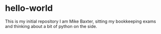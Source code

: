 # hello-world
This is my initial repository
I am Mike Baxter, sitting my bookkeeping exams and thinking about a bit of python on the side.
